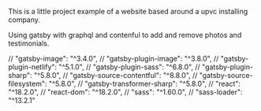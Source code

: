 This is a little project example of a website based around a upvc installing company.

Using gatsby with graphql and contenful to add and remove photos and testimonials.

// "gatsby-image": "^3.4.0",
// "gatsby-plugin-image": "^3.8.0",
// "gatsby-plugin-netlify": "^5.1.0",
// "gatsby-plugin-sass": "^6.8.0",
// "gatsby-plugin-sharp": "^5.8.0",
// "gatsby-source-contentful": "^8.8.0",
// "gatsby-source-filesystem": "^5.8.0",
// "gatsby-transformer-sharp": "^5.8.0",
// "react": "^18.2.0",
// "react-dom": "^18.2.0",
// "sass": "^1.60.0",
// "sass-loader": "^13.2.1"
